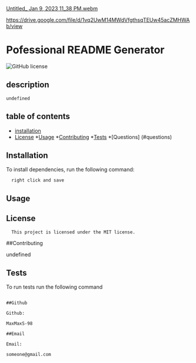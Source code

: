 [Untitled_ Jan 9, 2023 11_38 PM.webm](https://user-images.githubusercontent.com/115536248/211491871-57016865-2894-42a7-ac39-cd7f9d98d33d.webm)

https://drive.google.com/file/d/1vq2UwM14MWdVfgthsqTEUw45acZMHWAb/view

# Pofessional README Generator
  ![GitHub license](https://img.shields.io/badge/license-MIT-blue.svg)

   ## description

    undefined

   ## table of contents

  * [installation](#installation)
  * [License](#license)
  *[Usage](#usage)
  *[Contributing](#contributing)
  *[Tests](#tests)
  *[Questions] (#questions)
    
  ## Installation

  To install dependencies, run the following command:

  ```
    right click and save 
  ```

  ## Usage

    

  ## License
      This project is licensed under the MIT license.

  ##Contributing 

  undefined

  ## Tests 

  To run tests run the following command

  ``` .tests

  ##Github

  Github:

  MaxMaxS-98
  
  ##Email

  Email:

  someone@gmail.com

  
